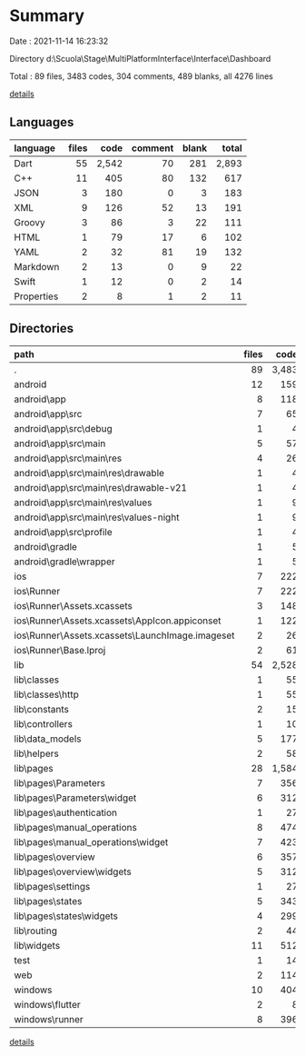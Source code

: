 # Summary

Date : 2021-11-14 16:23:32

Directory d:\Scuola\Stage\MultiPlatformInterface\Interface\Dashboard

Total : 89 files,  3483 codes, 304 comments, 489 blanks, all 4276 lines

[details](details.md)

## Languages
| language | files | code | comment | blank | total |
| :--- | ---: | ---: | ---: | ---: | ---: |
| Dart | 55 | 2,542 | 70 | 281 | 2,893 |
| C++ | 11 | 405 | 80 | 132 | 617 |
| JSON | 3 | 180 | 0 | 3 | 183 |
| XML | 9 | 126 | 52 | 13 | 191 |
| Groovy | 3 | 86 | 3 | 22 | 111 |
| HTML | 1 | 79 | 17 | 6 | 102 |
| YAML | 2 | 32 | 81 | 19 | 132 |
| Markdown | 2 | 13 | 0 | 9 | 22 |
| Swift | 1 | 12 | 0 | 2 | 14 |
| Properties | 2 | 8 | 1 | 2 | 11 |

## Directories
| path | files | code | comment | blank | total |
| :--- | ---: | ---: | ---: | ---: | ---: |
| . | 89 | 3,483 | 304 | 489 | 4,276 |
| android | 12 | 159 | 54 | 35 | 248 |
| android\app | 8 | 118 | 53 | 24 | 195 |
| android\app\src | 7 | 65 | 50 | 11 | 126 |
| android\app\src\debug | 1 | 4 | 3 | 1 | 8 |
| android\app\src\main | 5 | 57 | 44 | 9 | 110 |
| android\app\src\main\res | 4 | 26 | 32 | 6 | 64 |
| android\app\src\main\res\drawable | 1 | 4 | 7 | 2 | 13 |
| android\app\src\main\res\drawable-v21 | 1 | 4 | 7 | 2 | 13 |
| android\app\src\main\res\values | 1 | 9 | 9 | 1 | 19 |
| android\app\src\main\res\values-night | 1 | 9 | 9 | 1 | 19 |
| android\app\src\profile | 1 | 4 | 3 | 1 | 8 |
| android\gradle | 1 | 5 | 1 | 1 | 7 |
| android\gradle\wrapper | 1 | 5 | 1 | 1 | 7 |
| ios | 7 | 222 | 2 | 9 | 233 |
| ios\Runner | 7 | 222 | 2 | 9 | 233 |
| ios\Runner\Assets.xcassets | 3 | 148 | 0 | 4 | 152 |
| ios\Runner\Assets.xcassets\AppIcon.appiconset | 1 | 122 | 0 | 1 | 123 |
| ios\Runner\Assets.xcassets\LaunchImage.imageset | 2 | 26 | 0 | 3 | 29 |
| ios\Runner\Base.lproj | 2 | 61 | 2 | 2 | 65 |
| lib | 54 | 2,528 | 60 | 274 | 2,862 |
| lib\classes | 1 | 55 | 7 | 8 | 70 |
| lib\classes\http | 1 | 55 | 7 | 8 | 70 |
| lib\constants | 2 | 15 | 3 | 6 | 24 |
| lib\controllers | 1 | 10 | 0 | 4 | 14 |
| lib\data_models | 5 | 177 | 2 | 49 | 228 |
| lib\helpers | 2 | 58 | 1 | 11 | 70 |
| lib\pages | 28 | 1,584 | 37 | 126 | 1,747 |
| lib\pages\Parameters | 7 | 356 | 1 | 37 | 394 |
| lib\pages\Parameters\widget | 6 | 312 | 1 | 34 | 347 |
| lib\pages\authentication | 1 | 27 | 0 | 3 | 30 |
| lib\pages\manual_operations | 8 | 474 | 17 | 35 | 526 |
| lib\pages\manual_operations\widget | 7 | 423 | 17 | 33 | 473 |
| lib\pages\overview | 6 | 357 | 0 | 23 | 380 |
| lib\pages\overview\widgets | 5 | 312 | 0 | 21 | 333 |
| lib\pages\settings | 1 | 27 | 0 | 3 | 30 |
| lib\pages\states | 5 | 343 | 19 | 25 | 387 |
| lib\pages\states\widgets | 4 | 299 | 19 | 23 | 341 |
| lib\routing | 2 | 44 | 0 | 11 | 55 |
| lib\widgets | 11 | 512 | 7 | 50 | 569 |
| test | 1 | 14 | 10 | 7 | 31 |
| web | 2 | 114 | 17 | 7 | 138 |
| windows | 10 | 404 | 80 | 131 | 615 |
| windows\flutter | 2 | 8 | 9 | 11 | 28 |
| windows\runner | 8 | 396 | 71 | 120 | 587 |

[details](details.md)
